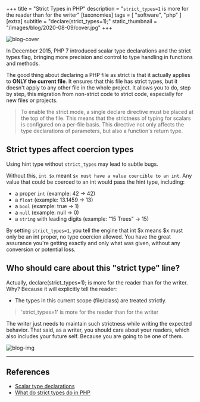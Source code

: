 +++
title = "Strict Types in PHP"
description = "`strict_types=1` is more for the reader than for the writer"
[taxonomies]
tags = [ "software", "php" ]
[extra]
subtitle = "declare(strict_types=1);"
static_thumbnail = "/images/blog/2020-08-09/cover.jpg"
+++

![blog-cover](/images/blog/2020-08-09/cover.jpg)

In December 2015, PHP 7 introduced scalar type declarations and the strict types flag, bringing more precision and control to type handling in functions and methods.

<!-- more -->

The good thing about declaring a PHP file as strict is that it actually applies to **ONLY the current file**. It ensures that this file has strict types, but it doesn't apply to any other file in the whole project. It allows you to do, step by step, this migration from non-strict code to strict code, especially for new files or projects.

> To enable the strict mode, a single declare directive must be placed at the top of the file. This means that the strictness of typing for scalars is configured on a per-file basis. This directive not only affects the type declarations of parameters, but also a function's return type.

## Strict types affect coercion types

Using hint type without `strict_types` may lead to subtle bugs.

Without this, `int $x` meant `$x must have a value coercible to an int`. Any value that could be coerced to an int would pass the hint type, including:

- a proper `int` (example: 42 -> 42)
- a `float` (example: 13.1459 -> 13)
- a `bool` (example: true -> 1)
- a `null` (example: null -> 0)
- a `string` with leading digits (example: "15 Trees" -> 15)

By setting `strict_types=1`, you tell the engine that int $x means $x must only be an int proper, no type coercion allowed. You have the great assurance you're getting exactly and only what was given, without any conversion or potential loss.

## Who should care about this "strict type" line?

Actually, declare(strict_types=1); is more for the reader than for the writer. Why? Because it will explicitly tell the reader:

- The types in this current scope (file/class) are treated strictly.

> 'strict_types=1' is more for the reader than for the writer

The writer just needs to maintain such strictness while writing the expected behavior. That said, as a writer, you should care about your readers, which also includes your future self. Because you are going to be one of them.

![blog-img](/images/blog/2020-08-09/footer.jpg)

------

## References
- [Scalar type declarations](https://www.php.net/manual/en/migration70.new-features.php#migration70.new-features.scalar-type-declarations)
- [What do strict types do in PHP](https://stackoverflow.com/questions/48723637/what-do-strict-types-do-in-php/48723830#48723830)
